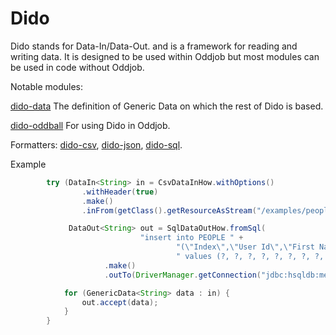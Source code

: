 Dido
====

Dido stands for Data-In/Data-Out.  and is a framework for reading and
writing data. It is designed to be used within Oddjob but most modules can be used in code
without Oddjob.

Notable modules:

[dido-data](dido-data) The definition of Generic Data on which the rest of Dido is based.

[dido-oddball](dido-oddball) For using Dido in Oddjob.

Formatters: [dido-csv](dido-csv), [dido-json](dido-json), [dido-sql](dido-sql).

Example

```java
        try (DataIn<String> in = CsvDataInHow.withOptions()
                .withHeader(true)
                .make()
                .inFrom(getClass().getResourceAsStream("/examples/people-100.csv"));

             DataOut<String> out = SqlDataOutHow.fromSql(
                             "insert into PEOPLE " +
                                     "(\"Index\",\"User Id\",\"First Name\",\"Last Name\",\"Sex\",\"Email\",\"Phone\",\"Date of birth\",\"Job Title\")" +
                                     " values (?, ?, ?, ?, ?, ?, ?, ?, ?)")
                     .make()
                     .outTo(DriverManager.getConnection("jdbc:hsqldb:mem:mymemdb", "SA", ""))) {

            for (GenericData<String> data : in) {
                out.accept(data);
            }
        }
```



